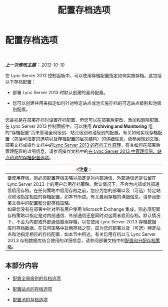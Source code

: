 ﻿---
title: 配置存档选项
TOCTitle: 配置存档选项
ms:assetid: b2f7f74d-e1ad-494e-9d46-5eb0efe5fb29
ms:mtpsurl: https://technet.microsoft.com/zh-cn/library/JJ205182(v=OCS.15)
ms:contentKeyID: 49313969
ms.date: 05/19/2016
mtps_version: v=OCS.15
ms.translationtype: HT
---

# 配置存档选项

 

_**上一次修改主题：** 2012-10-10_

在 Lync Server 2013 控制面板中，可以使用存档配置指定如何实施存档。这包括以下存档配置：

  - 部署 Lync Server 2013 时默认创建的全局配置。

  - 您可以创建并用来指定如何针对特定站点或池实施存档的可选站点级别和池级别配置。

您最初是在部署存档时设置存档配置，但您可以在部署后更改、添加和删除配置。在 Lync Server 2013 控制面板中，可以使用 **Archiving and Monitoring** 组的“存档配置”页来管理全局级别、站点级别和池级别的配置。有关如何实现存档配置（包括可指定的选项以及存档配置的层次结构）的详细信息，请参阅规划文档、部署文档或操作文档中的[Lync Server 2013 的存档工作原理](lync-server-2013-how-archiving-works.md)。有关如何在部署后管理配置的详细信息，请参阅操作文档中的[在 Lync Server 2013 中管理组织、站点和池的存档配置选项](lync-server-2013-managing-archiving-configuration-options-for-your-organization-sites-and-pools.md)。

<table>
<thead>
<tr class="header">
<th><img src="images/Dn783119.note(OCS.15).gif" title="note" alt="note" />注意：</th>
</tr>
</thead>
<tbody>
<tr class="odd">
<td>要使用存档，则必须配置存档策略以指定是对内部通信、外部通信还是驻留在 Lync Server 2013 上的用户启用存档策略。默认情况下，不会为内部或外部通信启用存档。在任何策略中启用存档之前，您应为您的部署以及（可选）特定站点和池指定相应的存档配置，如本节所述。有关启用存档的详细信息，请参阅部署文档中的<a href="lync-server-2013-configuring-and-assigning-archiving-policies.md">配置和分配存档策略</a>。<br />
如果您没有在部署中针对所有用户使用 Microsoft Exchange 集成，则必须配置存档策略以指定是对内部通信、外部通信还是同时对这两者启用存档。默认情况下，不会为内部或外部通信启用存档，以在使用 Lync Server 2013 存档数据库时存档数据。在任何策略中启用存档之前，应为您的部署以及（可选）特定站点和池指定相应的存档配置，如本节中所述。有关启用存档以与 Lync Server 2013 存档数据库结合使用的详细信息，请参阅部署文档中的<a href="lync-server-2013-configuring-and-assigning-archiving-policies.md">配置和分配存档策略</a>。</td>
</tr>
</tbody>
</table>


## 本部分内容

  - [配置全局级别的存档选项](lync-server-2013-configuring-archiving-options-at-the-global-level.md)

  - [配置站点的存档选项](lync-server-2013-configuring-archiving-options-for-a-site.md)

  - [配置池的存档选项](lync-server-2013-configuring-archiving-options-for-a-pool.md)

